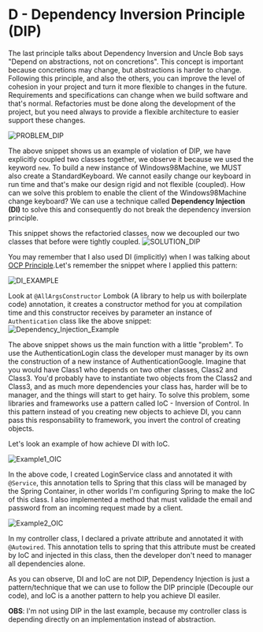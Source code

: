 # **D - Dependency Inversion Principle (DIP)**

The last principle talks about Dependency Inversion and Uncle Bob says "Depend on abstractions, not on concretions". This concept is important because concretions may change, but abstractions is harder to change. Following this principle, and also the others, you can improve the level of cohesion in your project and turn it more flexible to changes in the future. Requirements and specifications can change when we build software and that's normal. Refactories must be done along the development of the project, but you need always to provide a flexible architecture to easier support these changes.

![PROBLEM_DIP](https://github.com/systane/courses/blob/master/designPatterns/img/DIP/PROBLEM_DIP.png)

The above snippet shows us an example of violation of DIP, we have explicitly coupled two classes together, we observe it because we used the keyword `new`. To build a new instance of Windows98Machine, we MUST also create a StandardKeyboard. We cannot easily change our keyboard in run time and that's make our design rigid and not flexible (coupled). How can we solve this problem to enable the client of the Windows98Machine change keyboard? We can use a technique called **Dependency Injection (DI)** to solve this and consequently do not break the dependency inversion principle.

This snippet shows the refactoried classes, now we decoupled our two classes that before were tightly coupled.
![SOLUTION_DIP](https://github.com/systane/courses/blob/master/designPatterns/img/DIP/SOLUTION_DIP.png)

You may remember that I also used DI (implicitly) when I was talking about [OCP Principle](https://github.com/systane/courses/blob/master/designPatterns/designPrinciples/O_OpenClosedPrinciple.md).Let's remember the snippet where I applied this pattern:

![DI_EXAMPLE](https://github.com/systane/courses/blob/master/designPatterns/img/OCP/authenticateLogin_OCP.png)

Look at `@AllArgsConstructor` Lombok (A library to help us with boilerplate code) annotation, it creates a constructor method for you at compilation time and this constructor receives by parameter an instance of `Authentication` class like the above snippet:
![Dependency_Injection_Example](https://github.com/systane/courses/blob/master/designPatterns/img/DIP/DI_EXAMPLE_DIP.png)

The above snippet shows us the main function with a little "problem". To use the AuthenticationLogin class the developer must manager by its own the construction of a new instance of AuthenticationGoogle. Imagine that you would have Class1 who depends on two other classes, Class2 and Class3. You'd probably have to instantiate two objects from the Class2 and Class3, and as much more dependencies your class has, harder will be to manager, and the things will start to get hairy. To solve this problem, some libraries and frameworks use a pattern called IoC - Inversion of Control. In this pattern instead of you creating new objects to achieve DI, you cann pass this responsability to framework, you invert the control of creating objects.

Let's look an example of how achieve DI with IoC.

![Example1_OIC](https://github.com/systane/courses/blob/master/designPatterns/img/DIP/Example1_IoC.png)

In the above code, I created LoginService class and annotated it with `@Service`, this annotation tells to Spring that this class will be managed by the Spring Container, in other worlds I'm configuring Spring to make the IoC of this class. I also implemented a method that must validade the email and password from an incoming request made by a client.

![Example2_OIC](https://github.com/systane/courses/blob/master/designPatterns/img/DIP/Example2_IoC.png)

In my controller class, I declared a private attribute and annotated it with `@Autowired`. This annotation tells to spring that this attribute must be created by IoC and injected in this class, then the developer don't need to manager all dependencies alone. 

As you can observe, DI and IoC are not DIP, Dependency Injection is just a pattern/technique that we can use to follow the DIP principle (Decouple our code), and IoC is a another pattern to help you achieve DI easiler.

**OBS**: I'm not using DIP in the last example, because my controller class is depending directly on an implementation instead of abstraction.
